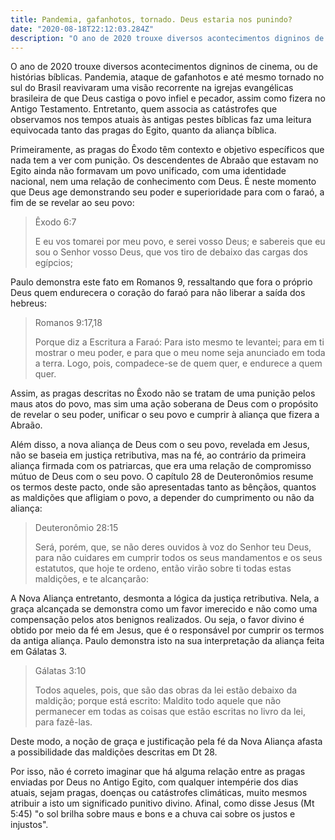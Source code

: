 ```yaml
---
title: Pandemia, gafanhotos, tornado. Deus estaria nos punindo?
date: "2020-08-18T22:12:03.284Z"
description: "O ano de 2020 trouxe diversos acontecimentos digninos de cinema, ou de histórias bíblicas. Pandemia, ataque de gafanhotos e até mesmo um tornado no sul do Brasil reavivaram uma visão recorrente na igrejas evangélicas brasileira de que Deus estaria castigando o povo infiel e pecador, assim como fizera no Antigo Testamento. Entretanto, quem associa as catástrofes que observamos nos tempos atuais às antigas pestes bíblicas faz uma leitura equivocada tanto das pragas do Egito, quanto da aliança bíblica"
---
```




O ano de 2020 trouxe diversos acontecimentos digninos de cinema, ou de histórias bíblicas. Pandemia, ataque de gafanhotos e até mesmo tornado no sul do Brasil reavivaram uma visão recorrente na igrejas evangélicas brasileira de que Deus castiga o povo infiel e pecador, assim como fizera no Antigo Testamento. Entretanto, quem associa as catástrofes que observamos nos tempos atuais às antigas pestes bíblicas faz uma leitura equivocada tanto das pragas do Egito, quanto da aliança bíblica.


Primeiramente, as pragas do Êxodo têm contexto e objetivo específicos que nada tem a ver com punição. Os descendentes de Abraão que estavam no Egito ainda não formavam um povo unificado, com uma identidade nacional, nem uma relação de conhecimento com Deus. É neste momento que Deus age demonstrando seu poder e superioridade para com o faraó, a fim de se revelar ao seu povo:


> Êxodo 6:7
> 
> E eu vos tomarei por meu povo, e serei vosso Deus; e sabereis que eu
> sou o Senhor vosso Deus, que vos tiro de debaixo das cargas dos
> egípcios;


Paulo demonstra este fato em Romanos 9, ressaltando que fora o próprio Deus quem endurecera o coração do faraó para não liberar a saída dos hebreus:

  
> Romanos 9:17,18
> 
> Porque diz a Escritura a Faraó: Para isto mesmo te levantei; para em
> ti mostrar o meu poder, e para que o meu nome seja anunciado em toda a
> terra. Logo, pois, compadece-se de quem quer, e endurece a quem quer.

  

Assim, as pragas descritas no Êxodo não se tratam de uma punição pelos maus atos do povo, mas sim uma ação soberana de Deus com o propósito de revelar o seu poder, unificar o seu povo e cumprir à aliança que fizera a Abraão.

  

Além disso, a nova aliança de Deus com o seu povo, revelada em Jesus, não se baseia em justiça retributiva, mas na fé, ao contrário da primeira aliança firmada com os patriarcas, que era uma relação de compromisso mútuo de Deus com o seu povo. O capítulo 28 de Deuteronômios resume os termos deste pacto, onde são apresentadas tanto as bênçãos, quantos as maldições que afligiam o povo, a depender do cumprimento ou não da aliança:


> Deuteronômio 28:15
> 
> Será, porém, que, se não deres ouvidos à voz do Senhor teu Deus, para
> não cuidares em cumprir todos os seus mandamentos e os seus estatutos,
> que hoje te ordeno, então virão sobre ti todas estas maldições, e te
> alcançarão:

  

A Nova Aliança entretanto, desmonta a lógica da justiça retributiva. Nela, a graça alcançada se demonstra como um favor imerecido e não como uma compensação pelos atos benignos realizados. Ou seja, o favor divino é obtido por meio da fé em Jesus, que é o responsável por cumprir os termos da antiga aliança. Paulo demonstra isto na sua interpretação da aliança feita em Gálatas 3.


> Gálatas 3:10
> 
>   
> 
> Todos aqueles, pois, que são das obras da lei estão debaixo da
> maldição; porque está escrito: Maldito todo aquele que não permanecer
> em todas as coisas que estão escritas no livro da lei, para fazê-las.

  
Deste modo, a noção de graça e justificação pela fé da Nova Aliança afasta a possibilidade das maldições descritas em Dt 28.

  
Por isso, não é correto imaginar que há alguma relação entre as pragas enviadas por Deus no Antigo Egito, com qualquer intempérie dos dias atuais, sejam pragas, doenças ou catástrofes climáticas, muito mesmos atribuir a isto um significado punitivo divino. Afinal, como disse Jesus (Mt 5:45) "o sol brilha sobre maus e bons e a chuva cai sobre os justos e injustos".

